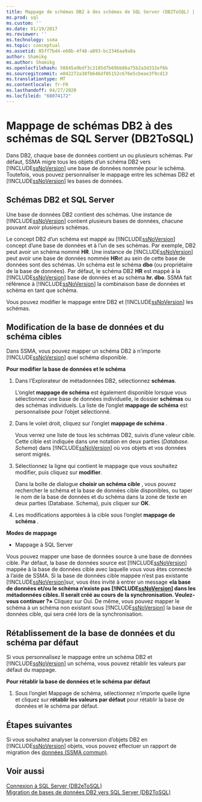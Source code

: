 ```yaml
---
title: Mappage de schémas DB2 à des schémas de SQL Server (DB2ToSQL) | Microsoft Docs
ms.prod: sql
ms.custom: ''
ms.date: 01/19/2017
ms.reviewer: ''
ms.technology: ssma
ms.topic: conceptual
ms.assetid: 05ff7bd4-e60b-4f48-a893-bc2346aa9a8a
author: Shamikg
ms.author: Shamikg
ms.openlocfilehash: 50845a9bdf3c3185d7b69bb86a75b2a3d332ef6b
ms.sourcegitcommit: e042272a38fb646df05152c676e5cbeae3f9cd13
ms.translationtype: MT
ms.contentlocale: fr-FR
ms.lasthandoff: 04/27/2020
ms.locfileid: "68074172"
---
```

# <a name="mapping-db2-schemas-to-sql-server-schemas-db2tosql"></a>Mappage de schémas DB2 à des schémas de SQL Server (DB2ToSQL)
Dans DB2, chaque base de données contient un ou plusieurs schémas. Par défaut, SSMA migre tous les objets d’un schéma DB2 vers [!INCLUDE[ssNoVersion](../../includes/ssnoversion-md.md)] une base de données nommée pour le schéma. Toutefois, vous pouvez personnaliser le mappage entre les schémas DB2 et [!INCLUDE[ssNoVersion](../../includes/ssnoversion-md.md)] les bases de données.  
  
## <a name="db2-and-sql-server-schemas"></a>Schémas DB2 et SQL Server  
Une base de données DB2 contient des schémas. Une instance de [!INCLUDE[ssNoVersion](../../includes/ssnoversion-md.md)] contient plusieurs bases de données, chacune pouvant avoir plusieurs schémas.  
  
Le concept DB2 d’un schéma est mappé au [!INCLUDE[ssNoVersion](../../includes/ssnoversion-md.md)] concept d’une base de données et à l’un de ses schémas. Par exemple, DB2 peut avoir un schéma nommé **HR**. Une instance de [!INCLUDE[ssNoVersion](../../includes/ssnoversion-md.md)] peut avoir une base de données nommée **HR**et au sein de cette base de données sont des schémas. Un schéma est le schéma **dbo** (ou propriétaire de la base de données). Par défaut, le schéma DB2 **HR** est mappé à la [!INCLUDE[ssNoVersion](../../includes/ssnoversion-md.md)] base de données et au schéma **hr. dbo**. SSMA fait référence à [!INCLUDE[ssNoVersion](../../includes/ssnoversion-md.md)] la combinaison base de données et schéma en tant que schéma.  
  
Vous pouvez modifier le mappage entre DB2 et [!INCLUDE[ssNoVersion](../../includes/ssnoversion-md.md)] les schémas.  
  
## <a name="modifying-the-target-database-and-schema"></a>Modification de la base de données et du schéma cibles  
Dans SSMA, vous pouvez mapper un schéma DB2 à n’importe [!INCLUDE[ssNoVersion](../../includes/ssnoversion-md.md)] quel schéma disponible.  
  
**Pour modifier la base de données et le schéma**  
  
1.  Dans l’Explorateur de métadonnées DB2, sélectionnez **schémas**.  
  
    L’onglet **mappage de schéma** est également disponible lorsque vous sélectionnez une base de données individuelle, le dossier **schémas** ou des schémas individuels. La liste de l’onglet **mappage de schéma** est personnalisée pour l’objet sélectionné.  
  
2.  Dans le volet droit, cliquez sur l’onglet **mappage de schéma** .  
  
    Vous verrez une liste de tous les schémas DB2, suivis d’une valeur cible. Cette cible est indiquée dans une notation en deux parties (*Database. Schema*) dans [!INCLUDE[ssNoVersion](../../includes/ssnoversion-md.md)] où vos objets et vos données seront migrés.  
  
3.  Sélectionnez la ligne qui contient le mappage que vous souhaitez modifier, puis cliquez sur **modifier**.  
  
    Dans la boîte de dialogue **choisir un schéma cible** , vous pouvez rechercher le schéma et la base de données cible disponibles, ou taper le nom de la base de données et du schéma dans la zone de texte en deux parties (Database. Schema), puis cliquer sur **OK**.  
  
4.  Les modifications apportées à la cible sous l’onglet **mappage de schéma** .  
  
**Modes de mappage**  
  
-   Mappage à SQL Server  
  
Vous pouvez mapper une base de données source à une base de données cible. Par défaut, la base de données source est [!INCLUDE[ssNoVersion](../../includes/ssnoversion-md.md)] mappée à la base de données cible avec laquelle vous vous êtes connecté à l’aide de SSMA. Si la base de données cible mappée n’est pas existante [!INCLUDE[ssNoVersion](../../includes/ssnoversion-md.md)]sur, vous êtes invité à entrer un message **«la base de données et/ou le schéma n’existe pas [!INCLUDE[ssNoVersion](../../includes/ssnoversion-md.md)] dans les métadonnées cibles. Il serait créé au cours de la synchronisation. Voulez-vous continuer ?»** Cliquez sur Oui. De même, vous pouvez mapper le schéma à un schéma non existant sous [!INCLUDE[ssNoVersion](../../includes/ssnoversion-md.md)] la base de données cible, qui sera créé lors de la synchronisation.  
  
## <a name="reverting-to-the-default-database-and-schema"></a>Rétablissement de la base de données et du schéma par défaut  
Si vous personnalisez le mappage entre un schéma DB2 et [!INCLUDE[ssNoVersion](../../includes/ssnoversion-md.md)] un schéma, vous pouvez rétablir les valeurs par défaut du mappage.  
  
**Pour rétablir la base de données et le schéma par défaut**  
  
1.  Sous l’onglet Mappage de schéma, sélectionnez n’importe quelle ligne et cliquez sur **rétablir les valeurs par défaut** pour rétablir la base de données et le schéma par défaut.  
  
## <a name="next-steps"></a>Étapes suivantes  
Si vous souhaitez analyser la conversion d’objets DB2 en [!INCLUDE[ssNoVersion](../../includes/ssnoversion-md.md)] objets, vous pouvez effectuer un rapport de migration des [données (SSMA commun)](https://msdn.microsoft.com/bbfb9d88-5a98-4980-8d19-c5d78bd0d241).  
  
## <a name="see-also"></a>Voir aussi  
[Connexion à SQL Server &#40;DB2eToSQL&#41;](../../ssma/db2/connecting-to-sql-server-db2etosql.md)  
[Migration de bases de données DB2 vers SQL Server &#40;DB2ToSQL&#41;](../../ssma/db2/migrating-db2-databases-to-sql-server-db2tosql.md)  
  
